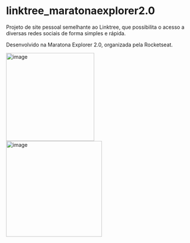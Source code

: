 # linktree_maratonaexplorer2.0

Projeto de site pessoal semelhante ao Linktree, que possibilita o acesso a diversas redes sociais de forma simples e rápida.

Desenvolvido na Maratona Explorer 2.0, organizada pela Rocketseat.


<img width="240" alt="image" src="https://user-images.githubusercontent.com/106192001/177828029-4b87c787-a8b4-4755-a93a-e5219a68e40c.png">
<img width="261" alt="image" src="https://user-images.githubusercontent.com/106192001/177825549-56ddeb2b-0e77-4294-b6e3-fde8b25378a7.png">
